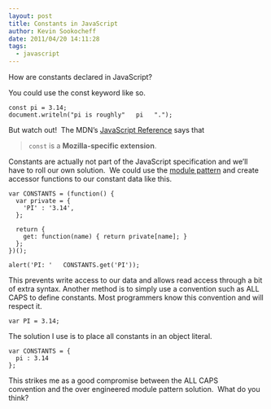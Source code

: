 ```yaml
---
layout: post
title: Constants in JavaScript
author: Kevin Sookocheff
date: 2011/04/20 14:11:28
tags:
  - javascript
---
```


How are constants declared in JavaScript?

You could use the const keyword like so.

    const pi = 3.14;
    document.writeln("pi is roughly"   pi   ".");

But watch out!  The MDN’s [JavaScript Reference][1] says that

 [1]: https://developer.mozilla.org/en/JavaScript/Reference/Statements/const

> `const` is a **Mozilla-specific extension**.

Constants are actually not part of the JavaScript specification and we’ll have to roll our own solution.  We could use the [module  pattern][2] and create accessor functions to our constant data like this.

 [2]: http://www.yuiblog.com/blog/2007/06/12/module-pattern/

    var CONSTANTS = (function() {
      var private = {
        'PI' : '3.14',
      };
    
      return {
        get: function(name) { return private[name]; }
      };
    })();
    
    alert('PI: '   CONSTANTS.get('PI'));

This prevents write access to our data and allows read access through a bit of extra syntax.  Another method is to simply use a convention such as ALL CAPS to define constants. Most programmers know this convention and will respect it.

    var PI = 3.14;

The solution I use is to place all constants in an object literal.

    var CONSTANTS = {
      pi : 3.14
    };

This strikes me as a good compromise between the ALL CAPS convention and the over engineered module pattern solution.  What do you think?
